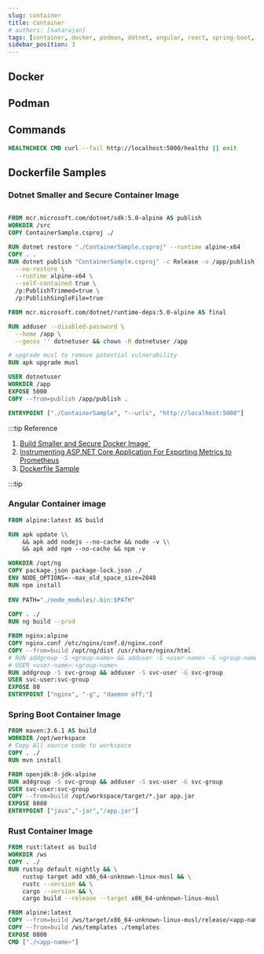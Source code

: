 ```yaml
---
slug: container
title: Container
# authors: [natarajan]
tags: [container, docker, podman, dotnet, angular, react, spring-boot, rust ]
sidebar_position: 3
---
```


## Docker


## Podman


## Commands

```Dockerfile
HEALTHCHECK CMD curl --fail http://localhost:5000/healthz || exit
```

## Dockerfile Samples

### Dotnet Smaller and Secure Container Image

```dockerfile

FROM mcr.microsoft.com/dotnet/sdk:5.0-alpine AS publish
WORKDIR /src
COPY ContainerSample.csproj ./

RUN dotnet restore "./ContainerSample.csproj" --runtime alpine-x64
COPY . .
RUN dotnet publish "ContainerSample.csproj" -c Release -o /app/publish \
  --no-restore \
  --runtime alpine-x64 \
  --self-contained true \
  /p:PublishTrimmed=true \
  /p:PublishSingleFile=true

FROM mcr.microsoft.com/dotnet/runtime-deps:5.0-alpine AS final

RUN adduser --disabled-password \
  --home /app \
  --gecos '' dotnetuser && chown -R dotnetuser /app

# upgrade musl to remove potential vulnerability
RUN apk upgrade musl

USER dotnetuser
WORKDIR /app
EXPOSE 5000
COPY --from=publish /app/publish .

ENTRYPOINT ["./ContainerSample", "--urls", "http://localhost:5000"]

```

:::tip Reference

1. [Build Smaller and Secure Docker Image`](https://thorsten-hans.com/how-to-build-smaller-and-secure-docker-images-for-net5) 
2. [Instrumenting ASP.NET Core Application For Exporting Metrics to Prometheus](https://www.c-sharpcorner.com/article/instrumenting-asp-net-core-application-for-exporting-metrics-to-prometheus/)
3. [Dockerfile Sample](https://medium.com/01001101/containerize-your-net-core-app-the-right-way-35c267224a8d)

:::tip

### Angular Container image

```dockerfile
FROM alpine:latest AS build

RUN apk update \\
    && apk add nodejs --no-cache && node -v \\
    && apk add npm --no-cache && npm -v 

WORKDIR /opt/ng
COPY package.json package-lock.json ./
ENV NODE_OPTIONS=--max_old_space_size=2048
RUN npm install
 
ENV PATH="./node_modules/.bin:$PATH" 
 
COPY . ./
RUN ng build --prod

FROM nginx:alpine
COPY nginx.conf /etc/nginx/conf.d/nginx.conf
COPY --from=build /opt/ng/dist /usr/share/nginx/html
# RUN addgroup -S <group-name> && adduser -S <user-name> -G <group-name>
# USER <user-name>:<group-name>
RUN addgroup -S svc-group && adduser -S svc-user -G svc-group
USER svc-user:svc-group
EXPOSE 80
ENTRYPOINT ["nginx", "-g", "daemon off;"]
```

### Spring Boot Container Image

```dockerfile
FROM maven:3.6.1 AS build
WORKDIR /opt/workspace
# Copy All source code to workspace
COPY . ./
RUN mvn install

FROM openjdk:8-jdk-alpine
RUN addgroup -S svc-group && adduser -S svc-user -G svc-group
USER svc-user:svc-group
COPY --from=build /opt/workspace/target/*.jar app.jar
EXPOSE 8080
ENTRYPOINT ["java","-jar","/app.jar"]

```

### Rust Container Image

```dockerfile
FROM rust:latest as build
WORKDIR /ws
COPY . ./
RUN rustup default nightly && \
    rustup target add x86_64-unknown-linux-musl && \
    rustc --version && \
    cargo --version && \
    cargo build --release --target x86_64-unknown-linux-musl

FROM alpine:latest
COPY --from=build /ws/target/x86_64-unknown-linux-musl/release/<app-name> ./ 
COPY --from=build /ws/templates ./templates
EXPOSE 8000
CMD ["./<app-name>"]
```

